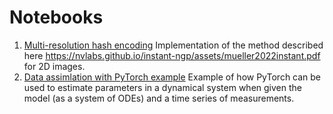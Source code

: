 # Notebooks
1. [Multi-resolution hash encoding](./multiresolution-hashing.ipynb) Implementation of the method described here https://nvlabs.github.io/instant-ngp/assets/mueller2022instant.pdf for 2D images.
2. [Data assimlation with PyTorch example](./data-assimilation.ipynb) Example of how PyTorch can be used to estimate parameters in a dynamical system when given the model (as a system of ODEs) and a time series of measurements.
